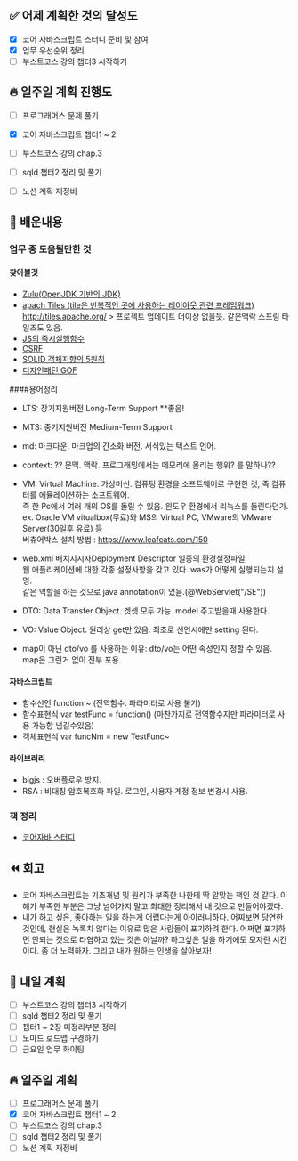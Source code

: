 ## ✅ 어제 계획한 것의 달성도
- [x] 코어 자바스크립트 스터디 준비 및 참여
- [X] 업무 우선순위 정리
- [ ] 부스트코스 강의 챕터3 시작하기

## 🔥 일주일 계획 진행도
- [ ] 프로그래머스 문제 풀기
- [x] 코어 자바스크립트 챕터1 ~ 2
- [ ] 부스트코스 강의 chap.3
- [ ] sqld 챕터2 정리 및 풀기
- [ ] 노션 계획 재정비


## 💬 배운내용
### 업무 중 도움될만한 것
#### 찾아볼것

- [Zulu(OpenJDK 기반의 JDK)](https://jsonobject.tistory.com/396)
- [apach Tiles (tile은 반복적인 곳에 사용하는 레이아웃 관련 프레임워크)](https://exhibitlove.tistory.com/76)
  http://tiles.apache.org/ > 프로젝트 업데이트 더이상 없을듯. 같은맥락 스프링 타일즈도 있음.
- [JS의 즉시실행함수](https://developer.mozilla.org/ko/docs/Glossary/IIFE)
- [CSRF](https://sj602.github.io/2018/07/14/what-is-CSRF/)
- [SOLID 객체지향의 5원칙](https://junghyungil.tistory.com/98#:~:text=SOLID%EB%8A%94%20%EA%B0%9D%EC%B2%B4%20%EC%A7%80%ED%96%A5%20%ED%94%84%EB%A1%9C%EA%B7%B8%EB%9E%A8%EC%9D%84%20%EA%B5%AC%EC%84%B1%ED%95%98%EB%8A%94%20%EC%86%8D%EC%84%B1%2C%20%EB%A9%94%EC%84%9C%EB%93%9C%20%ED%81%B4%EB%9E%98%EC%8A%A4%2C,%EB%94%B0%EB%9D%BC%20%EB%8B%A4%EB%A5%B4%EA%B2%8C%20%ED%95%B4%EC%84%9D%EB%90%A0%20%EC%88%98%20%EC%9E%88%EB%8A%94%20%EC%86%8C%EC%A7%80%EA%B0%80%20%EC%9E%88%EC%9D%8C%EC%9D%84%20%EB%B0%9D%ED%98%80%EB%91%94%EB%8B%A4.)
- [디자인패턴 GOF](https://y-oni.tistory.com/53#:~:text=GoF%20%28Gang%20of%20Four%29%20%EB%9E%80%3F%20%E3%80%8A%EB%94%94%EC%9E%90%EC%9D%B8%20%ED%8C%A8%ED%84%B4%E3%80%8B%28Design%20Patterns%2C,%EB%AC%B8%EC%A0%9C%EB%93%A4%EC%97%90%20%EB%8C%80%ED%95%9C%20%ED%91%9C%EC%A4%80%EC%A0%81%EC%9D%B8%20%ED%95%B4%EB%B2%95%EA%B3%BC%20%EC%9E%91%EB%AA%85%EB%B2%95%EC%9D%84%20%EC%A0%9C%EC%95%88%ED%95%9C%20%EC%B1%85%20%EC%9D%B4%EB%8B%A4.)


####용어정리
- LTS: 장기지원버전 Long-Term Support **좋음!
- MTS: 중기지원버전 Medium-Term Support

- md: 마크다운. 마크업의 간소화 버전. 서식있는 텍스트 언어.

- context: ?? 문맥. 맥락. 프로그래밍에서는 메모리에 올리는 행위? 를 말하나??

- VM: Virtual Machine. 가상머신. 컴퓨팅 환경을 소프트웨어로 구현한 것, 즉 컴퓨터를 에뮬레이션하는 소프트웨어.<br>
즉 한 Pc에서 여러 개의 OS를 돌릴 수 있음. 윈도우 환경에서 리눅스를 돌린다던가.<br>
ex.  Oracle VM vitualbox(무료)와 MS의 Virtual PC, VMware의 VMware Server(30일후 유료) 등<br>
버츄어박스 설치 방법 : https://www.leafcats.com/150

- web.xml 배치지시자Deployment Descriptor 일종의 환경설정파일<br>
웹 애플리케이션에 대한 각종 설정사항을 갖고 있다. was가 어떻게 실행되는지 설명.<br>
같은 역할을 하는 것으로 java annotation이 있음.(@WebServlet("/SE"))

- DTO: Data Transfer Object. 겟셋 모두 가능. model 주고받을때 사용한다.
- VO: Value Object. 원리상 get만 있음. 최초로 선언시에만 setting 된다.
- map이 아닌 dto/vo 를 사용하는 이유: dto/vo는 어떤 속성인지 정할 수 있음. map은 그런거 없이 전부 포용.

#### 자바스크립트
- 함수선언 function ~ (전역함수. 파라미터로 사용 불가)
- 함수표현식 var testFunc = function() (마찬가지로 전역함수지만 파라미터로 사용 가능함 넘길수있음)
- 객체표현식 var funcNm = new TestFunc~

#### 라이브러리
- bigjs : 오버플로우 방지.
- RSA : 비대칭 암호복호화 파일. 로그인, 사용자 계정 정보 변경시 사용.

### 책 정리
- [코어자바 스터디](https://github.com/leeokdk/BOOKMON_stomach/blob/main/js_core/study_20211007.md)


## ⏪ 회고
- 코어 자바스크립트는 기초개념 및 원리가 부족한 나한테 딱 알맞는 책인 것 같다. 이해가 부족한 부분은 그냥 넘어가지 말고 최대한 정리해서 내 것으로 만들어야겠다.
- 내가 하고 싶은, 좋아하는 일을 하는게 어렵다는게 아이러니하다. 어찌보면 당연한 것인데, 현실은 녹록치 않다는 이유로 많은 사람들이 포기하려 한다. 어쩌면 포기하면 안되는 것으로 타협하고 있는 것은 아닐까?
하고싶은 일을 하기에도 모자란 시간이다. 좀 더 노력하자. 그리고 내가 원하는 인생을 살아보자!


## 🔰 내일 계획
- [ ] 부스트코스 강의 챕터3 시작하기
- [ ] sqld 챕터2 정리 및 풀기
- [ ] 챕터1 ~ 2장 미정리부분 정리
- [ ] 노마드 로드맵 구경하기
- [ ] 금요일 업무 화이팅

## 🔥 일주일 계획
- [ ] 프로그래머스 문제 풀기
- [x] 코어 자바스크립트 챕터1 ~ 2
- [ ] 부스트코스 강의 chap.3
- [ ] sqld 챕터2 정리 및 풀기
- [ ] 노션 계획 재정비